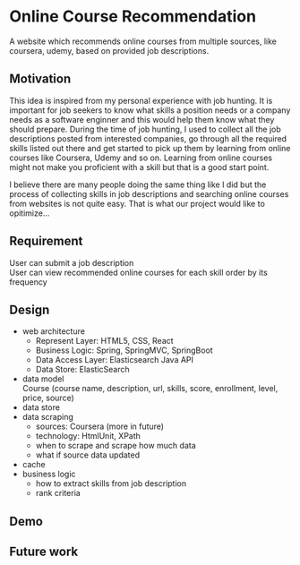 # Online Course Recommendation
A website which recommends online courses from multiple sources, like coursera, udemy, based on provided job descriptions.

## Motivation
This idea is inspired from my personal experience with job hunting. It is important for job seekers to know what skills a position needs or a company needs as a software enginner and this would help them know what they should prepare. During the time of job hunting, I used to collect all the job descriptions posted from interested companies, go through all the required skills listed out there and get started to pick up them by learning from online courses like Coursera, Udemy and so on. Learning from online courses might not make you proficient with a skill but that is a good start point.

I believe there are many people doing the same thing like I did but the process of collecting skills in job descriptions and searching online courses from websites is not quite easy. That is what our project would like to opitimize...

## Requirement
User can submit a job description \
User can view recommended online courses for each skill order by its frequency

## Design
* web architecture
  * Represent Layer: HTML5, CSS, React
  * Business Logic: Spring, SpringMVC, SpringBoot
  * Data Access Layer: Elasticsearch Java API
  * Data Store: ElasticSearch  
* data model \
Course (course name, description, url, skills, score, enrollment, level, price, source)
* data store
* data scraping
   * sources: Coursera (more in future)
   * technology: HtmlUnit, XPath
   * when to scrape and scrape how much data
   * what if source data updated
* cache
* business logic 
  * how to extract skills from job description 
  * rank criteria
## Demo

## Future work


